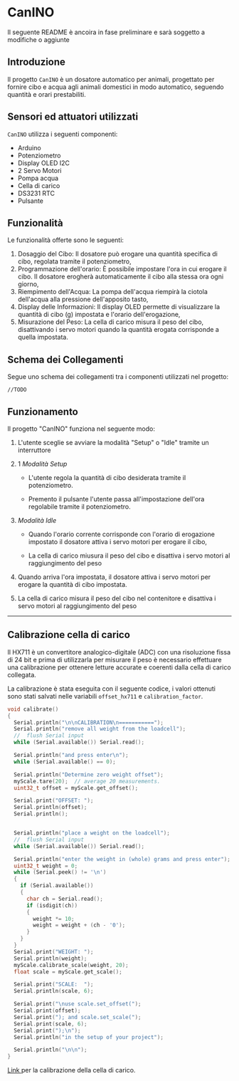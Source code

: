 # CanINO

Il seguente README è ancoira in fase preliminare e sarà soggetto a modifiche o aggiunte

## Introduzione

Il progetto `CanINO` è un dosatore automatico per animali, progettato per fornire cibo e acqua agli animali domestici in modo automatico, seguendo quantità e orari prestabiliti.

## Sensori ed attuatori utilizzati

`CanINO` utilizza i seguenti componenti:

- Arduino
- Potenziometro
- Display OLED I2C
- 2 Servo Motori
- Pompa acqua
- Cella di carico
- DS3231 RTC
- Pulsante

## Funzionalità

Le funzionalità offerte sono le seguenti:

1. Dosaggio del Cibo: Il dosatore può erogare una quantità specifica di cibo, regolata tramite il potenziometro,
2. Programmazione dell'orario: È possibile impostare l'ora in cui erogare il cibo. Il dosatore erogherà automaticamente il cibo alla stessa ora ogni giorno,
3. Riempimento dell'Acqua: La pompa dell'acqua riempirà la ciotola dell'acqua alla pressione dell'apposito tasto,
4. Display delle Informazioni: Il display OLED permette di visualizzare la quantità di cibo (g) impostata e l'orario dell'erogazione,
5. Misurazione del Peso: La cella di carico misura il peso del cibo, disattivando i servo motori quando la quantità erogata corrisponde a quella impostata.

## Schema dei Collegamenti

Segue uno schema dei collegamenti tra i componenti utilizzati nel progetto:

```
//TODO
```

## Funzionamento

Il progetto "CanINO" funziona nel seguente modo:

1. L'utente sceglie se avviare la modalità "Setup" o "Idle" tramite un interruttore

2. 1 _Modalità Setup_

   - L'utente regola la quantità di cibo desiderata tramite il potenziometro.

   - Premento il pulsante l'utente passa all'impostazione dell'ora regolabile tramite il potenziometro.

3. _Modalità Idle_

   - Quando l'orario corrente corrisponde con l'orario di erogazione impostato il dosatore attiva i servo motori per erogare il cibo,

   - La cella di carico miusura il peso del cibo e disattiva i servo motori al raggiungimento del peso

4. Quando arriva l'ora impostata, il dosatore attiva i servo motori per erogare la quantità di cibo impostata.

5. La cella di carico misura il peso del cibo nel contenitore e disattiva i servo motori al raggiungimento del peso

---

## Calibrazione cella di carico

Il HX711 è un convertitore analogico-digitale (ADC) con una risoluzione fissa di 24 bit e prima di utilizzarla per misurare il peso è necessario effettuare una calibrazione per ottenere letture accurate e coerenti dalla cella di carico collegata.

La calibrazione è stata eseguita con il seguente codice, i valori ottenuti sono stati salvati nelle variabili `offset_hx711` e `calibration_factor`.

```c
void calibrate()
{
  Serial.println("\n\nCALIBRATION\n===========");
  Serial.println("remove all weight from the loadcell");
  //  flush Serial input
  while (Serial.available()) Serial.read();

  Serial.println("and press enter\n");
  while (Serial.available() == 0);

  Serial.println("Determine zero weight offset");
  myScale.tare(20);  // average 20 measurements.
  uint32_t offset = myScale.get_offset();

  Serial.print("OFFSET: ");
  Serial.println(offset);
  Serial.println();


  Serial.println("place a weight on the loadcell");
  //  flush Serial input
  while (Serial.available()) Serial.read();

  Serial.println("enter the weight in (whole) grams and press enter");
  uint32_t weight = 0;
  while (Serial.peek() != '\n')
  {
    if (Serial.available())
    {
      char ch = Serial.read();
      if (isdigit(ch))
      {
        weight *= 10;
        weight = weight + (ch - '0');
      }
    }
  }
  Serial.print("WEIGHT: ");
  Serial.println(weight);
  myScale.calibrate_scale(weight, 20);
  float scale = myScale.get_scale();

  Serial.print("SCALE:  ");
  Serial.println(scale, 6);

  Serial.print("\nuse scale.set_offset(");
  Serial.print(offset);
  Serial.print("); and scale.set_scale(");
  Serial.print(scale, 6);
  Serial.print(");\n");
  Serial.println("in the setup of your project");

  Serial.println("\n\n");
}
```

[Link ](https://github.com/RobTillaart/HX711) per la calibrazione della cella di carico.

